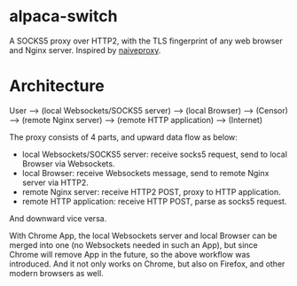 alpaca-switch
=============

A SOCKS5 proxy over HTTP2, with the TLS fingerprint of any web browser and Nginx server. Inspired by [naiveproxy](https://github.com/klzgrad/naiveproxy).

# Architecture

User ⟶ (local Websockets/SOCKS5 server) ⟶ (local Browser) ⟶ (Censor) ⟶ (remote Nginx server) ⟶ (remote HTTP application) ⟶ (Internet)

The proxy consists of 4 parts, and upward data flow as below:

- local Websockets/SOCKS5 server: receive socks5 request, send to local Browser via Websockets.
- local Browser: receive Websockets message, send to remote Nginx server via HTTP2.
- remote Nginx server: receive HTTP2 POST, proxy to HTTP application.
- remote HTTP application: receive HTTP POST, parse as socks5 request.

And downward vice versa.

With Chrome App, the local Websockets server and local Browser can be merged into one (no Websockets needed in such an App), but since Chrome will remove App in the future, so the above workflow was introduced. And it not only works on Chrome, but also on Firefox, and other modern browsers as well.
